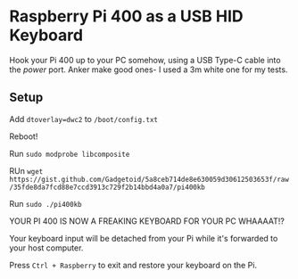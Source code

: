 # Raspberry Pi 400 as a USB HID Keyboard

Hook your Pi 400 up to your PC somehow, using a USB Type-C cable into the *power* port.
Anker make good ones- I used a 3m white one for my tests.

## Setup

Add `dtoverlay=dwc2` to `/boot/config.txt`

Reboot!

Run `sudo modprobe libcomposite`

RUn `wget https://gist.github.com/Gadgetoid/5a8ceb714de8e630059d30612503653f/raw/35fde8da7fcd88e7ccd3913c729f2b14bbd4a0a7/pi400kb`

Run `sudo ./pi400kb`

YOUR PI 400 IS NOW A FREAKING KEYBOARD FOR YOUR PC WHAAAAT!?

Your keyboard input will be detached from your Pi while it's forwarded to your host computer.

Press `Ctrl + Raspberry` to exit and restore your keyboard on the Pi.
